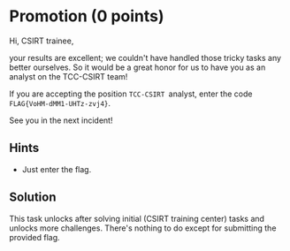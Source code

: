 # Promotion (0 points)

Hi, CSIRT trainee,

your results are excellent; we couldn't have handled those tricky tasks any
better ourselves. So it would be a great honor for us to have you as an analyst
on the TCC-CSIRT team!

If you are accepting the position `TCC-CSIRT `analyst, enter the code
`FLAG{VoHM-dMM1-UHTz-zvj4}`.

See you in the next incident!

## Hints

* Just enter the flag.

## Solution

This task unlocks after solving initial (CSIRT training center) tasks and
unlocks more challenges. There's nothing to do except for submitting the
provided flag.
